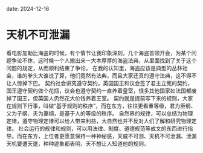 date: 2024-12-16

# 天机不可泄漏

看电影加勒比海盗的时候，有个情节让我印象深刻，几个海盗首领开会，为某个问题争论不休，这时候一个人搬出来一大本厚厚的海盗法典，从里面找到了关于这个问题的规定，从而顺利结束了争论。
在我的认知里，海盗应该是典型的丛林社会，谁的拳头大谁说了算，他们竟然有法典，而且大家还真的遵守法典，这不得不让人惊掉下巴。
契约社会讲究遵守契约，英国国王和议会签了君主立宪的契约，国王遵守契约做个花瓶，议会也遵守契约一直养着皇室，很多其他国家如法国都废掉了国王，但英国人仍然花大价钱养着王室。
契约就是提前写下来的规则，大家在规则下行事，叫做“基于规则的秩序”，而在东方，往往更看重等级，君为臣纲、父为子纲、夫为妻纲，是基于人的等级的秩序。
自然界的规律，可以总结为物理定律，遵守物理定律可以给人带来利益，大自然也并不反对人们了解和研究物理定律。
社会运行的规律和规则，可以用法律、制度、道德规范等成文的东西进行指导。而在东方，上位者更愿意保持一种神秘感，天威不可测、天机不可泄漏、泄漏天机要遭天遣，种种迹象都表明，天不想让人知道他的规则。